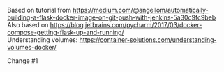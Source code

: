 Based on tutorial from https://medium.com/@angellom/automatically-building-a-flask-docker-image-on-git-push-with-jenkins-5a30c9fc9beb  
Also based on https://blog.jetbrains.com/pycharm/2017/03/docker-compose-getting-flask-up-and-running/  
Understanding volumes: https://container-solutions.com/understanding-volumes-docker/  


Change #1
